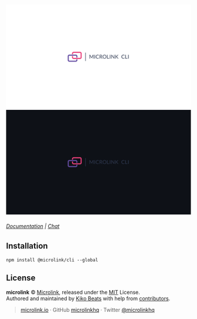 <div align="center">
  <img src="https://github.com/microlinkhq/cdn/raw/master/dist/banner/cli.png#gh-light-mode-only" alt="microlink cdn">
  <img src="https://github.com/microlinkhq/cdn/raw/master/dist/banner/cli-dark.png#gh-dark-mode-only" alt="microlink cdn">
</div>

###### [Documentation](docs/api/getting-started/cli) | [Chat](https://microlink.io/chat)

## Installation

```
npm install @microlink/cli --global
```

## License

**microlink** © [Microlink](https://microlink.io), released under the [MIT](https://github.com/microlinkhq/cli/blob/master/LICENSE.md) License.<br>
Authored and maintained by [Kiko Beats](https://kikobeats.com) with help from [contributors](https://github.com/microlinkhq/cli/contributors).

> [microlink.io](https://microlink.io) · GitHub [microlinkhq](https://github.com/microlinkhq) · Twitter [@microlinkhq](https://twitter.com/microlinkhq)
